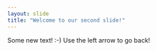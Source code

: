 ```yaml
---
layout: slide
title: "Welcome to our second slide!"
---
```

Some new text! :-)
Use the left arrow to go back!
